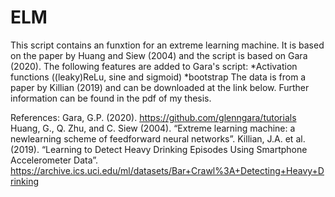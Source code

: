# ELM
This script contains an funxtion for an extreme learning machine.
It is based on the paper by Huang and Siew (2004) and the script is based on Gara (2020).
The following features are added to Gara's script: 
*Activation functions ((leaky)ReLu, sine and sigmoid)
*bootstrap
The data is from a paper by Killian (2019) and can be downloaded at the link below.
Further information can be found in the pdf of my thesis.

References:
Gara, G.P. (2020). https://github.com/glenngara/tutorials
Huang, G., Q. Zhu, and C. Siew (2004). “Extreme learning machine: a newlearning scheme of feedforward neural networks”.
Killian, J.A. et al. (2019). “Learning to Detect Heavy Drinking Episodes Using Smartphone Accelerometer Data”. https://archive.ics.uci.edu/ml/datasets/Bar+Crawl%3A+Detecting+Heavy+Drinking
